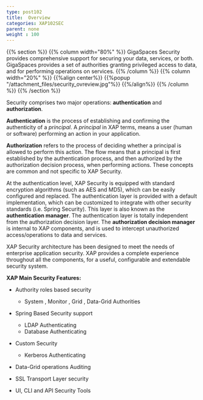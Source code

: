 ```yaml
---
type: post102
title:  Overview
categories: XAP102SEC
parent: none
weight : 100
---
```



{{% section %}}
{{% column width="80%" %}}
GigaSpaces Security provides comprehensive support for securing your data, services, or both. GigaSpaces provides a set of authorities granting privileged access to data, and for performing operations on services.
{{% /column %}}
{{% column width="20%" %}}
{{%align center%}}
{{%popup   "/attachment_files/security_ovreview.jpg"%}}
{{%/align%}}
{{% /column %}}
{{% /section %}}


Security comprises two major operations: **authentication** and **authorization**.

**Authentication** is the process of establishing and confirming the authenticity of a _principal_. A _principal_ in XAP terms, means a user (human or software) performing an action in your application.

**Authorization** refers to the process of deciding whether a principal is allowed to perform this action. The flow means that a principal is first established by the authentication process, and then authorized by the authorization decision process, when performing actions. These concepts are common and not specific to XAP Security.

At the authentication level, XAP Security is equipped with standard encryption algorithms (such as AES and MD5), which can be easily configured and replaced. The authentication layer is provided with a default implementation, which can be customized to integrate with other security standards (i.e. Spring Security). This layer is also known as the **authentication manager**.
The authentication layer is totally independent from the authorization decision layer. The **authorization decision manager** is internal to XAP components, and is used to intercept unauthorized access/operations to data and services.

XAP Security architecture has been designed to meet the needs of enterprise application security. XAP provides a complete experience throughout all the components, for a useful, configurable and extendable security system.

**XAP Main Security Features:**

- Authority roles based security
    - System , Monitor , Grid , Data-Grid Authorities

- Spring Based Security support
    - LDAP Authenticating
    - Database Authenticating

- Custom Security
    - Kerberos Authenticating

- Data-Grid operations Auditing

- SSL Transport Layer security

- UI, CLI and API Security Tools




